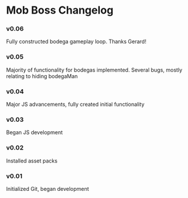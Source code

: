 # Mob Boss Changelog

### v0.06
Fully constructed bodega gameplay loop. Thanks Gerard!

### v0.05
Majority of functionality for bodegas implemented. Several bugs, mostly relating to hiding bodegaMan

### v0.04
Major JS advancements, fully created initial functionality

### v0.03
Began JS development

### v0.02
Installed asset packs

### v0.01
Initialized Git, began development
